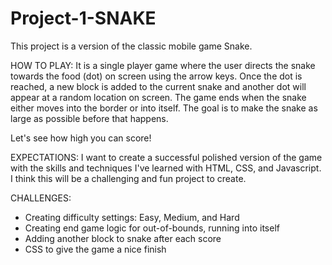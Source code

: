 # Project-1-SNAKE

This project is a version of the classic mobile game Snake. 

HOW TO PLAY:
It is a single player game where the user directs the snake towards the food (dot) on screen using the arrow keys. Once the dot is reached, a new block is added to the current snake and another dot will appear at a random location on screen. The game ends when the snake either moves into the border or into itself. The goal is to make the snake as large as possible before that happens. 

Let's see how high you can score!

EXPECTATIONS:
I want to create a successful polished version of the game with the skills and techniques I've learned with HTML, CSS, and Javascript. I think this will be a challenging and fun project to create.

CHALLENGES:
- Creating difficulty settings: Easy, Medium, and Hard
- Creating end game logic for out-of-bounds, running into itself
- Adding another block to snake after each score
- CSS to give the game a nice finish
